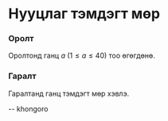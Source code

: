 Нууцлаг тэмдэгт мөр
===================


### Оролт
Оролтонд ганц $a$ ($1 ≤ a ≤ 40$) тоо өгөгдөнө.


### Гаралт
Гаралтанд ганц тэмдэгт мөр хэвлэ.

-- khongoro

